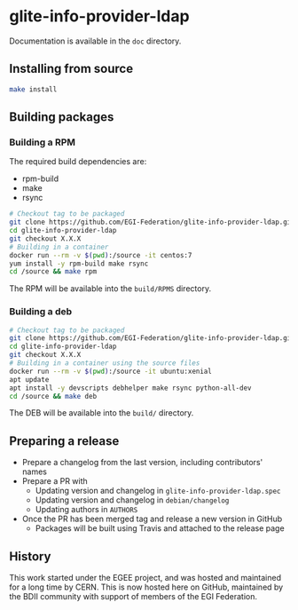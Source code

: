 # glite-info-provider-ldap

Documentation is available in the `doc` directory.

## Installing from source

```sh
make install
```

## Building packages

### Building a RPM

The required build dependencies are:

- rpm-build
- make
- rsync

```sh
# Checkout tag to be packaged
git clone https://github.com/EGI-Federation/glite-info-provider-ldap.git
cd glite-info-provider-ldap
git checkout X.X.X
# Building in a container
docker run --rm -v $(pwd):/source -it centos:7
yum install -y rpm-build make rsync
cd /source && make rpm
```

The RPM will be available into the `build/RPMS` directory.

### Building a deb

```sh
# Checkout tag to be packaged
git clone https://github.com/EGI-Federation/glite-info-provider-ldap.git
cd glite-info-provider-ldap
git checkout X.X.X
# Building in a container using the source files
docker run --rm -v $(pwd):/source -it ubuntu:xenial
apt update
apt install -y devscripts debhelper make rsync python-all-dev
cd /source && make deb
```

The DEB will be available into the `build/` directory.

## Preparing a release

- Prepare a changelog from the last version, including contributors' names
- Prepare a PR with
  - Updating version and changelog in `glite-info-provider-ldap.spec`
  - Updating version and changelog in `debian/changelog`
  - Updating authors in `AUTHORS`
- Once the PR has been merged tag and release a new version in GitHub
  - Packages will be built using Travis and attached to the release page

## History

This work started under the EGEE project, and was hosted and maintained for a
long time by CERN. This is now hosted here on GitHub, maintained by the BDII
community with support of members of the EGI Federation.
